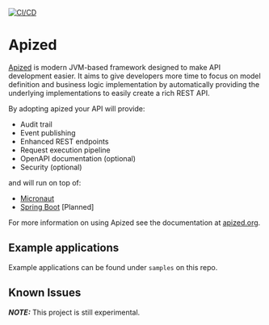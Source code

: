 [![CI/CD](https://github.com/apized/apized/actions/workflows/cicd.yml/badge.svg)](https://github.com/apized/apized/actions/workflows/cicd.yml)

# Apized

[Apized](https://apized.org) is modern JVM-based framework designed to make API development easier. It aims to give
developers more time to focus on model definition and business logic implementation by automatically providing the 
underlying implementations to easily create a rich REST API. 

By adopting apized your API will provide:

- Audit trail
- Event publishing
- Enhanced REST endpoints
- Request execution pipeline
- OpenAPI documentation (optional)
- Security (optional)

and will run on top of:

- [Micronaut](https://micronaut.io/)
- [Spring Boot](https://spring.io/projects/spring-boot) [Planned]

For more information on using Apized see the documentation at [apized.org](https://apized.org).

## Example applications

Example applications can be found under `samples` on this repo.

## Known Issues

**_NOTE:_** This project is still experimental.
